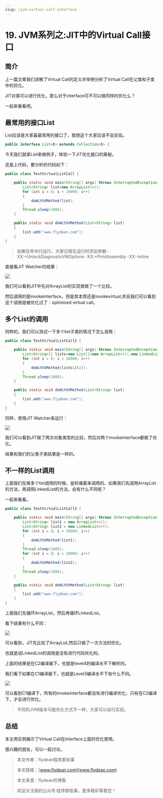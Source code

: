 ```yaml
---
slug: /jvm-virtual-call-interface
---
```


# 19. JVM系列之:JIT中的Virtual Call接口

## 简介

上一篇文章我们讲解了Virtual Call的定义并举例分析了Virtual Call在父类和子类中的优化。

JIT对类可以进行优化，那么对于interface可不可以做同样的优化么？

一起来看看吧。

## 最常用的接口List

List应该是大家最最常用的接口了，我想这个大家应该不会反驳。

~~~java
public interface List<E> extends Collection<E> {
~~~

今天我们就拿List来做例子，体验一下JIT优化接口的奥秘。

还是上代码，要分析的代码如下：

~~~java
public class TestVirtualListCall {

    public static void main(String[] args) throws InterruptedException {
        List<String> list=new ArrayList<>();
        for (int i = 0; i < 10000; i++)
        {
            doWithVMethod(list);
        }
        Thread.sleep(1000);
    }

    public static void doWithVMethod(List<String> list)
    {
        list.add("www.flydean.com");
    }
}
~~~

> 如果在命令行运行，大家记得在运行时添加参数-XX:+UnlockDiagnosticVMOptions -XX:+PrintAssembly -XX:-Inline

直接看JIT Watcher的结果：

![](https://img-blog.csdnimg.cn/20200630104308633.png?x-oss-process=image/watermark,type_ZmFuZ3poZW5naGVpdGk,shadow_0,text_aHR0cDovL3d3dy5mbHlkZWFuLmNvbQ==,size_35,color_8F8F8F,t_70)

我们可以看到JIT中先对ArrayList的实现类做了一个比较。

然后调用的是invokeinterface，但是其本质还是invokevirtual,并且我们可以看到这个调用是被优化过了：optimized virtual call。

## 多个List的调用

同样的，我们可以测试一下多个list子类的情况下怎么调用：

~~~java
public class TestVirtualListCall2 {

    public static void main(String[] args) throws InterruptedException {
        List<String>[] lists=new List[]{new ArrayList<>(),new LinkedList<>()};
        for (int i = 0; i < 10000; i++)
        {
            doWithVMethod(lists[i%2]);
        }
        Thread.sleep(1000);
    }

    public static void doWithVMethod(List<String> list)
    {
        list.add("www.flydean.com");
    }
}
~~~

同样，使用JIT Watcher来运行：

![](https://img-blog.csdnimg.cn/20200630104909436.png?x-oss-process=image/watermark,type_ZmFuZ3poZW5naGVpdGk,shadow_0,text_aHR0cDovL3d3dy5mbHlkZWFuLmNvbQ==,size_35,color_8F8F8F,t_70)

我们可以看到JIT做了两次对象类型的比较，然后对两个invokeinterface都做了优化。

结果和我们的父类子类结果是一样的。

## 不一样的List调用

上面我们在做多个list调用的时候，是轮循着来调用的，如果我们先调用ArrayList的方法，再调用LinkedList的方法，会有什么不同呢？

一起来看看。

~~~java
public class TestVirtualListCall3 {

    public static void main(String[] args) throws InterruptedException {
        List<String> list1 = new ArrayList<>();
        List<String> list2 = new LinkedList<>();
        for (int i = 0; i < 10000; i++)
        {
            doWithVMethod(list1);
        }
        Thread.sleep(1000);
        for (int i = 0; i < 10000; i++)
        {
            doWithVMethod(list2);
        }
        Thread.sleep(1000);
    }

    public static void doWithVMethod(List<String> list)
    {
        list.add("www.flydean.com");
    }
}
~~~

上面我们先循环ArrayList，然后再循环LinkedList。

看下结果有什么不同：

![](https://img-blog.csdnimg.cn/20200630111901141.png?x-oss-process=image/watermark,type_ZmFuZ3poZW5naGVpdGk,shadow_0,text_aHR0cDovL3d3dy5mbHlkZWFuLmNvbQ==,size_35,color_8F8F8F,t_70)

可以看到，JIT先比较了ArrayList,然后只做了一次方法的优化。

也就是说LinkedList的调用是没有进行代码优化的。

上面的结果是在C2编译器下，也就是level4的编译水平下解析的。

我们看下如果在C1编译器下，也就是Level3编译水平下有什么不同。

![](https://img-blog.csdnimg.cn/20200630112131810.png?x-oss-process=image/watermark,type_ZmFuZ3poZW5naGVpdGk,shadow_0,text_aHR0cDovL3d3dy5mbHlkZWFuLmNvbQ==,size_35,color_8F8F8F,t_70)

可以看到C1编译下，所有的invokeinterface都没有进行编译优化，只有在C2编译下，才会进行优化。

> 不同的JVM版本可能优化方式不一样。大家可以自行实验。

## 总结

本文用实例展示了Virtual Call在interface上面的优化使用。

感兴趣的朋友，可以一起讨论。

> 本文作者：flydean程序那些事
> 
> 本文链接：[www.flydean.com](www.flydean.com)
> 
> 本文来源：flydean的博客
> 
> 欢迎关注我的公众号:程序那些事，更多精彩等着您！








